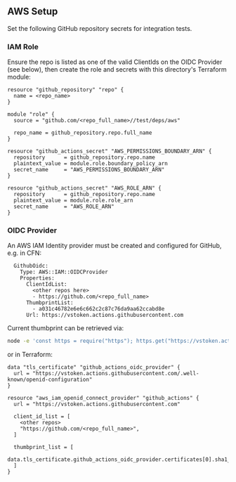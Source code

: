 ## AWS Setup

Set the following GitHub repository secrets for integration tests.

### IAM Role

Ensure the repo is listed as one of the valid ClientIds on the OIDC Provider (see below), then create the role and secrets with this directory's Terraform module:

```
resource "github_repository" "repo" {
  name = <repo_name>
}

module "role" {
  source = "github.com/<repo_full_name>//test/deps/aws"

  repo_name = github_repository.repo.full_name
}

resource "github_actions_secret" "AWS_PERMISSIONS_BOUNDARY_ARN" {
  repository      = github_repository.repo.name
  plaintext_value = module.role.boundary_policy_arn
  secret_name     = "AWS_PERMISSIONS_BOUNDARY_ARN"
}

resource "github_actions_secret" "AWS_ROLE_ARN" {
  repository      = github_repository.repo.name
  plaintext_value = module.role.role_arn
  secret_name     = "AWS_ROLE_ARN"
}
```

### OIDC Provider

An AWS IAM Identity provider must be created and configured for GitHub, e.g. in CFN:

```
  GithubOidc:
    Type: AWS::IAM::OIDCProvider
    Properties:
      ClientIdList:
        <other repos here>
        - https://github.com/<repo_full_name>
      ThumbprintList:
        - a031c46782e6e6c662c2c87c76da9aa62ccabd8e
      Url: https://vstoken.actions.githubusercontent.com
```

Current thumbprint can be retrieved via:

```bash
node -e 'const https = require("https"); https.get("https://vstoken.actions.githubusercontent.com/.well-known/openid-configuration", (res) => {console.log(res.socket.getPeerCertificate(true).issuerCertificate.fingerprint.replace(/:/g, "").toLowerCase())});'
```

or in Terraform:

```
data "tls_certificate" "github_actions_oidc_provider" {
  url = "https://vstoken.actions.githubusercontent.com/.well-known/openid-configuration"
}

resource "aws_iam_openid_connect_provider" "github_actions" {
  url = "https://vstoken.actions.githubusercontent.com"

  client_id_list = [
    <other repos>
    "https://github.com/<repo_full_name>",
  ]

  thumbprint_list = [
    data.tls_certificate.github_actions_oidc_provider.certificates[0].sha1_fingerprint,
  ]
}
```
